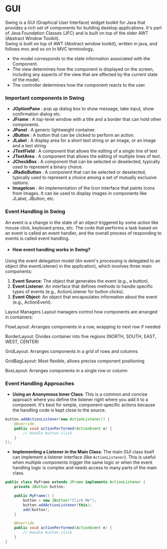 # GUI
Swing is a GUI (Graphical User Interface) widget toolkit for Java that provides a rich set of components for building desktop applications. It's part of Java Foundation Classes (JFC) and is built on top of the older AWT (Abstract Window Toolkit). <br>
Swing is built on top of AWT (Abstract window toolkit), written in java, and follows mvc and so on
In MVC terminology, 
- the model corresponds to the state information associated with the Component.
- The view determines how the component is displayed on the screen, including any aspects of the view that are affected by the current state of the model.
- The controller determines how the component reacts to the user.

### Important components in Swing
- **JOptionPane** : pop up dialog box to show message, take input, show confirmation dialog etc.
- **JFrame** : A top-level window with a title and a border that can hold other components.
- **JPanel** : A generic lightweight container.
- **JButton** : A button that can be clicked to perform an action.
- **JLabel** : A display area for a short text string or an image, or
an image and a text string.
- **JTextField** : A component that allows the editing of a single line of text
- **JTextArea** : A component that allows the editing of multiple lines of text.
- **JCheckBox** : A component that can be selected or deselected, typically used
to represent a binary choice.
- **JRadioButton** : A component that can be selected or deselected, typically used
to represent a choice among a set of mutually exclusive options.
- **ImageIcon** : An implementation of the Icon interface that paints Icons from Images. It can be used to display images in components like JLabel, JButton, etc.


### Event Handling in Swing
An event is a change in the state of an object triggered by some action like mouse click, keyboard press, etc.
The code that performs a task based on an event is called an event handler, and the overall process of responding to events is called event handling.

- #### How event handling works in Swing?
Using the event delegation model (An event's processing is delegated to an object (the eventListener) in the application), which involves three main components:
1. **Event Source**: The object that generates the event (e.g., a button).
2. **Event Listener**: An interface that defines methods to handle specific types of events (e.g., ActionListener for button clicks).
3. **Event Object**: An object that encapsulates information about the event (e.g., ActionEvent).

Layout Managers
Layout managers control how components are arranged in containers:

FlowLayout: Arranges components in a row, wrapping to next row if needed

BorderLayout: Divides container into five regions (NORTH, SOUTH, EAST, WEST, CENTER)

GridLayout: Arranges components in a grid of rows and columns

GridBagLayout: Most flexible, allows precise component positioning

BoxLayout: Arranges components in a single row or column



### Event Handling Approaches 
- **Using an Anonymous Inner Class**: This is a common and concise approach where you define the listener right where you add it to a component. It's best for simple, component-specific actions because the handling code is kept close to the source.
```java
button.addActionListener(new ActionListener() {
    @Override
    public void actionPerformed(ActionEvent e) {
        // Handle button click
    }
});
```
- **Implementing a Listener in the Main Class**: The main GUI class itself can implement a listener interface (like `ActionListener`). This is useful when multiple components trigger the same logic or when the event handling logic is complex and needs access to many parts of the main class.
```java 
public class MyFrame extends JFrame implements ActionListener {
    private JButton button;

    public MyFrame() {
        button = new JButton("Click Me");
        button.addActionListener(this);
        add(button);
    }

    @Override
    public void actionPerformed(ActionEvent e) {
        // Handle button click
    }
}
```